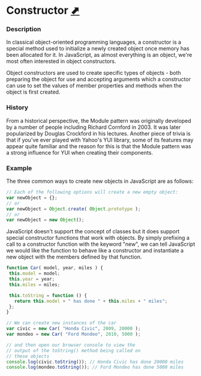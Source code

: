 # Constructor [⬈](https://addyosmani.com/resources/essentialjsdesignpatterns/book/#constructorpatternjavascript)

### Description
In classical object-oriented programming languages, a constructor is a special method used to initialize a newly created object once memory has been allocated for it. In JavaScript, as almost everything is an object, we're most often interested in object constructors.

Object constructors are used to create specific types of objects - both preparing the object for use and accepting arguments which a constructor can use to set the values of member properties and methods when the object is first created.

### History
From a historical perspective, the Module pattern was originally developed by a number of people including Richard Cornford in 2003. It was later popularized by Douglas Crockford in his lectures. Another piece of trivia is that if you've ever played with Yahoo's YUI library, some of its features may appear quite familiar and the reason for this is that the Module pattern was a strong influence for YUI when creating their components.

### Example
The three common ways to create new objects in JavaScript are as follows:
```javascript
// Each of the following options will create a new empty object:
var newObject = {};
// or
var newObject = Object.create( Object.prototype );
// or
var newObject = new Object();
```

 JavaScript doesn't support the concept of classes but it does support special constructor functions that work with objects. By simply prefixing a call to a constructor function with the keyword "new", we can tell JavaScript we would like the function to behave like a constructor and instantiate a new object with the members defined by that function.
 ```javascript
 function Car( model, year, miles ) {
  this.model = model;
  this.year = year;
  this.miles = miles;
 
  this.toString = function () {
    return this.model + " has done " + this.miles + " miles";
  };
}

// We can create new instances of the car
var civic = new Car( "Honda Civic", 2009, 20000 );
var mondeo = new Car( "Ford Mondeo", 2010, 5000 );
 
// and then open our browser console to view the
// output of the toString() method being called on
// these objects
console.log(civic.toString()); // Honda Civic has done 20000 miles
console.log(mondeo.toString()); // Ford Mondeo has done 5000 miles
 ```